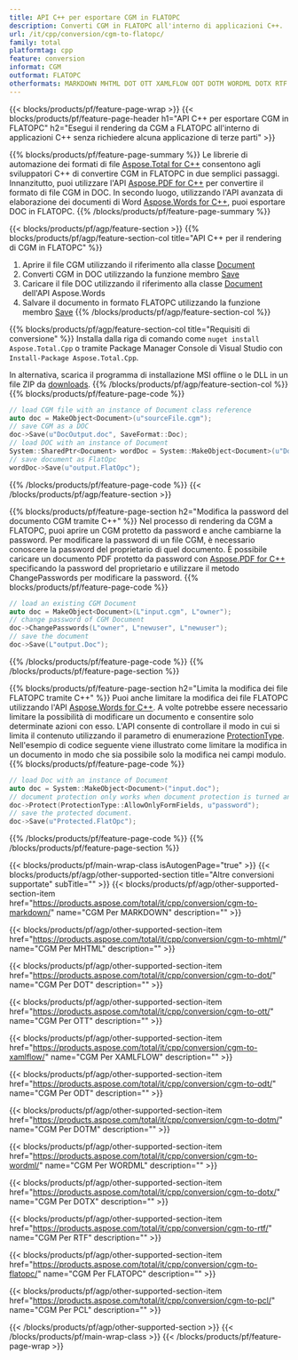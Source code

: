 ```yaml
---
title: API C++ per esportare CGM in FLATOPC
description: Converti CGM in FLATOPC all'interno di applicazioni C++.
url: /it/cpp/conversion/cgm-to-flatopc/
family: total
platformtag: cpp
feature: conversion
informat: CGM
outformat: FLATOPC
otherformats: MARKDOWN MHTML DOT OTT XAMLFLOW ODT DOTM WORDML DOTX RTF DOCM PCL
---
```

{{< blocks/products/pf/feature-page-wrap >}}
{{< blocks/products/pf/feature-page-header h1="API C++ per esportare CGM in FLATOPC" h2="Esegui il rendering da CGM a FLATOPC all'interno di applicazioni C++ senza richiedere alcuna applicazione di terze parti" >}}

{{% blocks/products/pf/feature-page-summary %}}
Le librerie di automazione dei formati di file [Aspose.Total for C++](https://products.aspose.com/total/cpp/) consentono agli sviluppatori C++ di convertire CGM in FLATOPC in due semplici passaggi. Innanzitutto, puoi utilizzare l'API [Aspose.PDF for C++](https://products.aspose.com/pdf/cpp/) per convertire il formato di file CGM in DOC. In secondo luogo, utilizzando l'API avanzata di elaborazione dei documenti di Word [Aspose.Words for C++](https://products.aspose.com/words/cpp/), puoi esportare DOC in FLATOPC. 
{{% /blocks/products/pf/feature-page-summary  %}}

{{< blocks/products/pf/agp/feature-section >}}
{{% blocks/products/pf/agp/feature-section-col title="API C++ per il rendering di CGM in FLATOPC" %}}
1. Aprire il file CGM utilizzando il riferimento alla classe [Document](https://reference.aspose.com/pdf/cpp/class/aspose.pdf.document)
2. Converti CGM in DOC utilizzando la funzione membro [Save](https://reference.aspose.com/pdf/cpp/class/aspose.pdf.document#adb8061c585440fde49c1263e68837f01)
3. Caricare il file DOC utilizzando il riferimento alla classe [Document](https://reference.aspose.com/words/cpp/class/aspose.words.document) dell'API Aspose.Words
4. Salvare il documento in formato FLATOPC utilizzando la funzione membro [Save](https://reference.aspose.com/words/cpp/class/aspose.words.document#save_stream_saveformat)
{{% /blocks/products/pf/agp/feature-section-col %}}

{{% blocks/products/pf/agp/feature-section-col title="Requisiti di conversione" %}}
Installa dalla riga di comando come ```nuget install Aspose.Total.Cpp``` o tramite Package Manager Console di Visual Studio con ```Install-Package Aspose.Total.Cpp```.

In alternativa, scarica il programma di installazione MSI offline o le DLL in un file ZIP da [downloads](https://downloads.aspose.com/total/cpp).
{{% /blocks/products/pf/agp/feature-section-col %}}
{{% blocks/products/pf/feature-page-code %}}

```cpp
// load CGM file with an instance of Document class reference
auto doc = MakeObject<Document>(u"sourceFile.cgm");
// save CGM as a DOC 
doc->Save(u"DocOutput.doc", SaveFormat::Doc); 
// load DOC with an instance of Document
System::SharedPtr<Document> wordDoc = System::MakeObject<Document>(u"DocOutput.doc");
// save document as FlatOpc
wordDoc->Save(u"output.FlatOpc");  
```

{{% /blocks/products/pf/feature-page-code %}}
{{< /blocks/products/pf/agp/feature-section >}}

{{% blocks/products/pf/feature-page-section  h2="Modifica la password del documento CGM tramite C++" %}}
Nel processo di rendering da CGM a FLATOPC, puoi aprire un CGM protetto da password e anche cambiarne la password. Per modificare la password di un file CGM, è necessario conoscere la password del proprietario di quel documento. È possibile caricare un documento PDF protetto da password con [Aspose.PDF for C++](https://products.aspose.com/pdf/cpp/) specificando la password del proprietario e utilizzare il metodo ChangePasswords per modificare la password.
{{% blocks/products/pf/feature-page-code %}}

```cpp
// load an existing CGM Document
auto doc = MakeObject<Document>(L"input.cgm", L"owner");
// change password of CGM Document
doc->ChangePasswords(L"owner", L"newuser", L"newuser");
// save the document
doc->Save(L"output.Doc");
```
{{% /blocks/products/pf/feature-page-code  %}}
{{% /blocks/products/pf/feature-page-section %}}

{{% blocks/products/pf/feature-page-section  h2="Limita la modifica dei file FLATOPC tramite C++" %}}
Puoi anche limitare la modifica dei file FLATOPC utilizzando l'API [Aspose.Words for C++](https://products.aspose.com/words/cpp/). A volte potrebbe essere necessario limitare la possibilità di modificare un documento e consentire solo determinate azioni con esso. L'API consente di controllare il modo in cui si limita il contenuto utilizzando il parametro di enumerazione [ProtectionType](https://reference.aspose.com/words/cpp/namespace/aspose.words#protectiontype). Nell'esempio di codice seguente viene illustrato come limitare la modifica in un documento in modo che sia possibile solo la modifica nei campi modulo.
{{% blocks/products/pf/feature-page-code %}}

```cpp
// load Doc with an instance of Document
auto doc = System::MakeObject<Document>("input.doc");
// document protection only works when document protection is turned and only editing in form fields is allowed.
doc->Protect(ProtectionType::AllowOnlyFormFields, u"password");
// save the protected document.
doc->Save(u"Protected.FlatOpc");  
```
{{% /blocks/products/pf/feature-page-code  %}}
{{% /blocks/products/pf/feature-page-section %}}

{{< blocks/products/pf/main-wrap-class isAutogenPage="true" >}}
{{< blocks/products/pf/agp/other-supported-section title="Altre conversioni supportate" subTitle="" >}}
{{< blocks/products/pf/agp/other-supported-section-item href="https://products.aspose.com/total/it/cpp/conversion/cgm-to-markdown/" name="CGM Per MARKDOWN" description="" >}}

{{< blocks/products/pf/agp/other-supported-section-item href="https://products.aspose.com/total/it/cpp/conversion/cgm-to-mhtml/" name="CGM Per MHTML" description="" >}}

{{< blocks/products/pf/agp/other-supported-section-item href="https://products.aspose.com/total/it/cpp/conversion/cgm-to-dot/" name="CGM Per DOT" description="" >}}

{{< blocks/products/pf/agp/other-supported-section-item href="https://products.aspose.com/total/it/cpp/conversion/cgm-to-ott/" name="CGM Per OTT" description="" >}}

{{< blocks/products/pf/agp/other-supported-section-item href="https://products.aspose.com/total/it/cpp/conversion/cgm-to-xamlflow/" name="CGM Per XAMLFLOW" description="" >}}

{{< blocks/products/pf/agp/other-supported-section-item href="https://products.aspose.com/total/it/cpp/conversion/cgm-to-odt/" name="CGM Per ODT" description="" >}}

{{< blocks/products/pf/agp/other-supported-section-item href="https://products.aspose.com/total/it/cpp/conversion/cgm-to-dotm/" name="CGM Per DOTM" description="" >}}

{{< blocks/products/pf/agp/other-supported-section-item href="https://products.aspose.com/total/it/cpp/conversion/cgm-to-wordml/" name="CGM Per WORDML" description="" >}}

{{< blocks/products/pf/agp/other-supported-section-item href="https://products.aspose.com/total/it/cpp/conversion/cgm-to-dotx/" name="CGM Per DOTX" description="" >}}

{{< blocks/products/pf/agp/other-supported-section-item href="https://products.aspose.com/total/it/cpp/conversion/cgm-to-rtf/" name="CGM Per RTF" description="" >}}

{{< blocks/products/pf/agp/other-supported-section-item href="https://products.aspose.com/total/it/cpp/conversion/cgm-to-flatopc/" name="CGM Per FLATOPC" description="" >}}

{{< blocks/products/pf/agp/other-supported-section-item href="https://products.aspose.com/total/it/cpp/conversion/cgm-to-pcl/" name="CGM Per PCL" description="" >}}


{{< /blocks/products/pf/agp/other-supported-section >}}
{{< /blocks/products/pf/main-wrap-class >}}
{{< /blocks/products/pf/feature-page-wrap >}}
